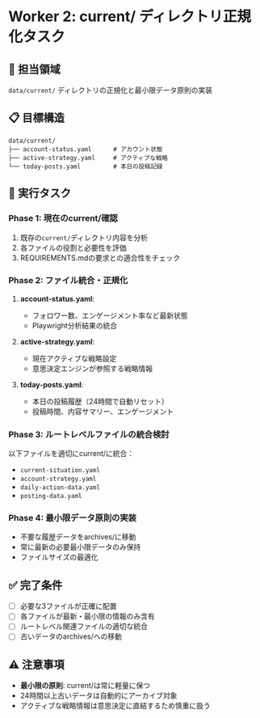 # Worker 2: current/ ディレクトリ正規化タスク

## 🎯 担当領域
`data/current/` ディレクトリの正規化と最小限データ原則の実装

## 📋 目標構造
```
data/current/
├── account-status.yaml      # アカウント状態
├── active-strategy.yaml     # アクティブな戦略
└── today-posts.yaml         # 本日の投稿記録
```

## 🚀 実行タスク

### Phase 1: 現在のcurrent/確認
1. 既存の`current/`ディレクトリ内容を分析
2. 各ファイルの役割と必要性を評価
3. REQUIREMENTS.mdの要求との適合性をチェック

### Phase 2: ファイル統合・正規化
1. **account-status.yaml**:
   - フォロワー数、エンゲージメント率など最新状態
   - Playwright分析結果の統合
   
2. **active-strategy.yaml**:
   - 現在アクティブな戦略設定
   - 意思決定エンジンが参照する戦略情報
   
3. **today-posts.yaml**:
   - 本日の投稿履歴（24時間で自動リセット）
   - 投稿時間、内容サマリー、エンゲージメント

### Phase 3: ルートレベルファイルの統合検討
以下ファイルを適切にcurrent/に統合：
- `current-situation.yaml`
- `account-strategy.yaml`
- `daily-action-data.yaml`
- `posting-data.yaml`

### Phase 4: 最小限データ原則の実装
- 不要な履歴データをarchives/に移動
- 常に最新の必要最小限データのみ保持
- ファイルサイズの最適化

## ✅ 完了条件
- [ ] 必要な3ファイルが正確に配置
- [ ] 各ファイルが最新・最小限の情報のみ含有
- [ ] ルートレベル関連ファイルの適切な統合
- [ ] 古いデータのarchives/への移動

## ⚠️ 注意事項
- **最小限の原則**: current/は常に軽量に保つ
- 24時間以上古いデータは自動的にアーカイブ対象
- アクティブな戦略情報は意思決定に直結するため慎重に扱う